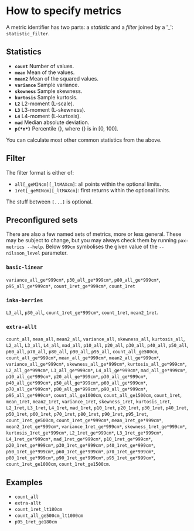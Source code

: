 # How to specify metrics


A metric identifier has two parts: a *statistic* and a *filter* joined by a '_': `statistic_filter`.

## Statistics

- **`count`**		Number of values.
- **`mean`**		Mean of the values.
- **`mean2`**		Mean of the squared values.
- **`variance`**	Sample variance.
- **`skewness`**	Sample skewness.
- **`kurtosis`**	Sample kurtosis.
- **`L2`**		L2-moment (L-scale).
- **`L3`**		L3-moment (L-skewness).
- **`L4`**		L4-moment (L-kurtosis).
- **`mad`**		Median absolute deviation.
- **`p{*n*}`**	Percentile {}, where {} is in \[0, 100\].

You can calculate most other common statistics from the above. 


## Filter

The filter format is either of:

- `all[_geMINcm][_ltMAXcm]`: all points within the optional limits.
- `1ret[_geMINcm][_ltMAXcm]`: first returns within the optional limits.

The stuff between `[...]` is optional.


## Preconfigured sets

There are also a few named sets of metrics, more or less general. 
These may be subject to change, but you may always check them by running `pax-metrics --help`. 
Below `999cm` symbolises the given value of the `--nilsson_level` parameter. 

### `basic-linear`
`variance_all_ge*999cm*`, `p30_all_ge*999cm*`, `p80_all_ge*999cm*`, `p95_all_ge*999cm*`, `count_1ret_ge*999cm*`, `count_1ret`

### `inka-berries` 
`L3_all`, `p30_all`, `count_1ret_ge*999cm*`, `count_1ret`, `mean2_1ret`.

### `extra-allt`
`count_all`, `mean_all`, `mean2_all`, `variance_all`, `skewness_all`, `kurtosis_all`, `L2_all`, `L3_all`, `L4_all`, `mad_all`, `p10_all`, `p20_all`, `p30_all`, `p40_all`, `p50_all`, `p60_all`, `p70_all`, `p80_all`, `p90_all`, `p95_all`, `count_all_ge500cm`, `count_all_ge*999cm*`, `mean_all_ge*999cm*`, `mean2_all_ge*999cm*`, `variance_all_ge*999cm*`, `skewness_all_ge*999cm*`, `kurtosis_all_ge*999cm*`, `L2_all_ge*999cm*`, `L3_all_ge*999cm*`, `L4_all_ge*999cm*`, `mad_all_ge*999cm*`, `p10_all_ge*999cm*`, `p20_all_ge*999cm*`, `p30_all_ge*999cm*`, `p40_all_ge*999cm*`, `p50_all_ge*999cm*`, `p60_all_ge*999cm*`, `p70_all_ge*999cm*`, `p80_all_ge*999cm*`, `p90_all_ge*999cm*`, `p95_all_ge*999cm*`, `count_all_ge1000cm`, `count_all_ge1500cm`, `count_1ret`, `mean_1ret`, `mean2_1ret`, `variance_1ret`, `skewness_1ret`, `kurtosis_1ret`, `L2_1ret`, `L3_1ret`, `L4_1ret`, `mad_1ret`, `p10_1ret`, `p20_1ret`, `p30_1ret`, `p40_1ret`, `p50_1ret`, `p60_1ret`, `p70_1ret`, `p80_1ret`, `p90_1ret`, `p95_1ret`, `count_1ret_ge500cm`, `count_1ret_ge*999cm*`, `mean_1ret_ge*999cm*`, `mean2_1ret_ge*999cm*`, `variance_1ret_ge*999cm*`, `skewness_1ret_ge*999cm*`, `kurtosis_1ret_ge*999cm*`, `L2_1ret_ge*999cm*`, `L3_1ret_ge*999cm*`, `L4_1ret_ge*999cm*`, `mad_1ret_ge*999cm*`, `p10_1ret_ge*999cm*`, `p20_1ret_ge*999cm*`, `p30_1ret_ge*999cm*`, `p40_1ret_ge*999cm*`, `p50_1ret_ge*999cm*`, `p60_1ret_ge*999cm*`, `p70_1ret_ge*999cm*`, `p80_1ret_ge*999cm*`, `p90_1ret_ge*999cm*`, `p95_1ret_ge*999cm*`, `count_1ret_ge1000cm`, `count_1ret_ge1500cm`.


## Examples

- `count_all`
- `extra-allt`
- `count_1ret_lt180cm`
- `count_all_ge500cm_lt1000cm`
- `p95_1ret_ge180cm`
